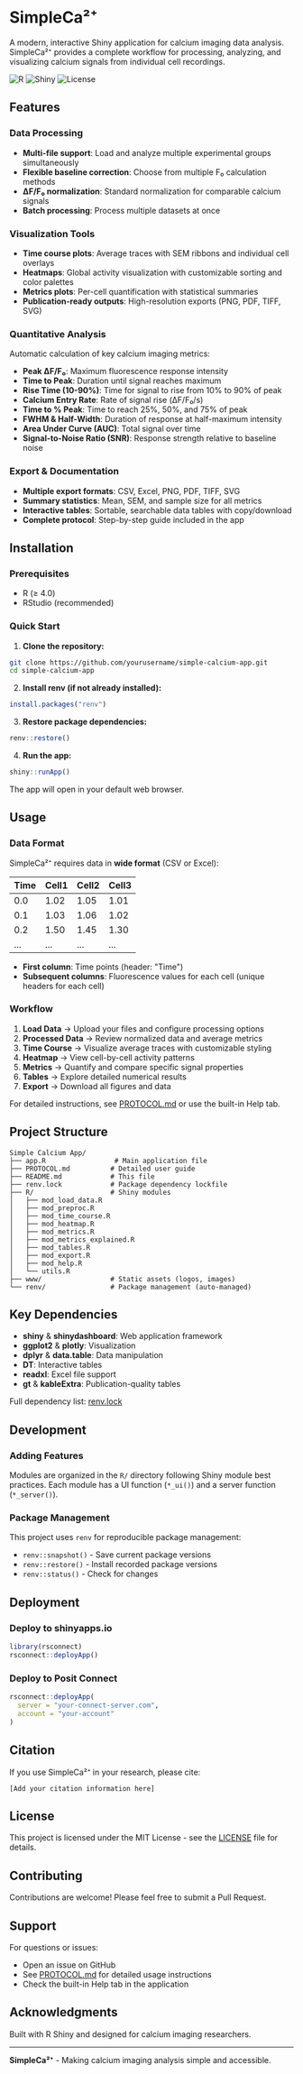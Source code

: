 # SimpleCa²⁺

A modern, interactive Shiny application for calcium imaging data analysis. SimpleCa²⁺ provides a complete workflow for processing, analyzing, and visualizing calcium signals from individual cell recordings.

![R](https://img.shields.io/badge/R-4.5+-blue.svg)
![Shiny](https://img.shields.io/badge/Shiny-1.8+-green.svg)
![License](https://img.shields.io/badge/license-MIT-orange.svg)

## Features

### Data Processing
- **Multi-file support**: Load and analyze multiple experimental groups simultaneously
- **Flexible baseline correction**: Choose from multiple F₀ calculation methods
- **ΔF/F₀ normalization**: Standard normalization for comparable calcium signals
- **Batch processing**: Process multiple datasets at once

### Visualization Tools
- **Time course plots**: Average traces with SEM ribbons and individual cell overlays
- **Heatmaps**: Global activity visualization with customizable sorting and color palettes
- **Metrics plots**: Per-cell quantification with statistical summaries
- **Publication-ready outputs**: High-resolution exports (PNG, PDF, TIFF, SVG)

### Quantitative Analysis
Automatic calculation of key calcium imaging metrics:
- **Peak ΔF/F₀**: Maximum fluorescence response intensity
- **Time to Peak**: Duration until signal reaches maximum
- **Rise Time (10-90%)**: Time for signal to rise from 10% to 90% of peak
- **Calcium Entry Rate**: Rate of signal rise (ΔF/F₀/s)
- **Time to % Peak**: Time to reach 25%, 50%, and 75% of peak
- **FWHM & Half-Width**: Duration of response at half-maximum intensity
- **Area Under Curve (AUC)**: Total signal over time
- **Signal-to-Noise Ratio (SNR)**: Response strength relative to baseline noise

### Export & Documentation
- **Multiple export formats**: CSV, Excel, PNG, PDF, TIFF, SVG
- **Summary statistics**: Mean, SEM, and sample size for all metrics
- **Interactive tables**: Sortable, searchable data tables with copy/download
- **Complete protocol**: Step-by-step guide included in the app

## Installation

### Prerequisites
- R (≥ 4.0)
- RStudio (recommended)

### Quick Start

1. **Clone the repository:**
```bash
git clone https://github.com/yourusername/simple-calcium-app.git
cd simple-calcium-app
```

2. **Install renv (if not already installed):**
```r
install.packages("renv")
```

3. **Restore package dependencies:**
```r
renv::restore()
```

4. **Run the app:**
```r
shiny::runApp()
```

The app will open in your default web browser.

## Usage

### Data Format

SimpleCa²⁺ requires data in **wide format** (CSV or Excel):

| Time | Cell1 | Cell2 | Cell3 |
|------|-------|-------|-------|
| 0.0  | 1.02  | 1.05  | 1.01  |
| 0.1  | 1.03  | 1.06  | 1.02  |
| 0.2  | 1.50  | 1.45  | 1.30  |
| ...  | ...   | ...   | ...   |

- **First column**: Time points (header: "Time")
- **Subsequent columns**: Fluorescence values for each cell (unique headers for each cell)

### Workflow

1. **Load Data** → Upload your files and configure processing options
2. **Processed Data** → Review normalized data and average metrics
3. **Time Course** → Visualize average traces with customizable styling
4. **Heatmap** → View cell-by-cell activity patterns
5. **Metrics** → Quantify and compare specific signal properties
6. **Tables** → Explore detailed numerical results
7. **Export** → Download all figures and data

For detailed instructions, see [PROTOCOL.md](PROTOCOL.md) or use the built-in Help tab.

## Project Structure

```
Simple Calcium App/
├── app.R                 # Main application file
├── PROTOCOL.md          # Detailed user guide
├── README.md            # This file
├── renv.lock            # Package dependency lockfile
├── R/                   # Shiny modules
│   ├── mod_load_data.R
│   ├── mod_preproc.R
│   ├── mod_time_course.R
│   ├── mod_heatmap.R
│   ├── mod_metrics.R
│   ├── mod_metrics_explained.R
│   ├── mod_tables.R
│   ├── mod_export.R
│   ├── mod_help.R
│   └── utils.R
├── www/                 # Static assets (logos, images)
└── renv/                # Package management (auto-managed)
```

## Key Dependencies

- **shiny** & **shinydashboard**: Web application framework
- **ggplot2** & **plotly**: Visualization
- **dplyr** & **data.table**: Data manipulation
- **DT**: Interactive tables
- **readxl**: Excel file support
- **gt** & **kableExtra**: Publication-quality tables

Full dependency list: [renv.lock](renv.lock)

## Development

### Adding Features
Modules are organized in the `R/` directory following Shiny module best practices. Each module has a UI function (`*_ui()`) and a server function (`*_server()`).

### Package Management
This project uses `renv` for reproducible package management:
- `renv::snapshot()` - Save current package versions
- `renv::restore()` - Install recorded package versions
- `renv::status()` - Check for changes

## Deployment

### Deploy to shinyapps.io
```r
library(rsconnect)
rsconnect::deployApp()
```

### Deploy to Posit Connect
```r
rsconnect::deployApp(
  server = "your-connect-server.com",
  account = "your-account"
)
```

## Citation

If you use SimpleCa²⁺ in your research, please cite:

```
[Add your citation information here]
```

## License

This project is licensed under the MIT License - see the [LICENSE](LICENSE) file for details.

## Contributing

Contributions are welcome! Please feel free to submit a Pull Request.

## Support

For questions or issues:
- Open an issue on GitHub
- See [PROTOCOL.md](PROTOCOL.md) for detailed usage instructions
- Check the built-in Help tab in the application

## Acknowledgments

Built with R Shiny and designed for calcium imaging researchers.

---

**SimpleCa²⁺** - Making calcium imaging analysis simple and accessible.

